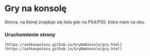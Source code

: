 # Gry na konsolę

Strona, na której znajduje się lista gier na PS4/PS5, które mam na oku.

### Uruchomienie strony

```
[https://ashkanpotasu.github.io/GryNaKonsole/gry.html](https://ashkanpotasu.github.io/GryNaKonsole/gry.html)
```
